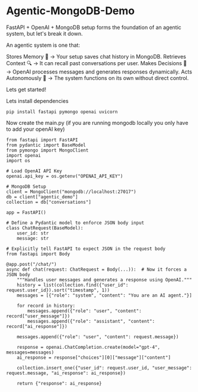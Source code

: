 # Agentic-MongoDB-Demo
FastAPI + OpenAI + MongoDB setup forms the foundation of an agentic system, but let's break it down.

An agentic system is one that:

Stores Memory 🧠 → Your setup saves chat history in MongoDB.
Retrieves Context 🔍 → It can recall past conversations per user.
Makes Decisions 🧩 → OpenAI processes messages and generates responses dynamically.
Acts Autonomously 🤖 → The system functions on its own without direct control.

Lets get started!

Lets install dependencies 
```
pip install fastapi pymongo openai uvicorn
```
Now create the main.py (if you are running mongodb locally you only have to add your openAI key)
```
from fastapi import FastAPI
from pydantic import BaseModel
from pymongo import MongoClient
import openai
import os

# Load OpenAI API Key
openai.api_key = os.getenv("OPENAI_API_KEY")

# MongoDB Setup
client = MongoClient("mongodb://localhost:27017")
db = client["agentic_demo"]
collection = db["conversations"]

app = FastAPI()

# Define a Pydantic model to enforce JSON body input
class ChatRequest(BaseModel):
    user_id: str
    message: str

# Explicitly tell FastAPI to expect JSON in the request body
from fastapi import Body

@app.post("/chat/")
async def chat(request: ChatRequest = Body(...)):  # Now it forces a JSON body
    """Handles user messages and generates a response using OpenAI."""
    history = list(collection.find({"user_id": request.user_id}).sort("timestamp", 1))
    messages = [{"role": "system", "content": "You are an AI agent."}]

    for record in history:
        messages.append({"role": "user", "content": record["user_message"]})
        messages.append({"role": "assistant", "content": record["ai_response"]})

    messages.append({"role": "user", "content": request.message})

    response = openai.ChatCompletion.create(model="gpt-4", messages=messages)
    ai_response = response["choices"][0]["message"]["content"]

    collection.insert_one({"user_id": request.user_id, "user_message": request.message, "ai_response": ai_response})

    return {"response": ai_response}
```
